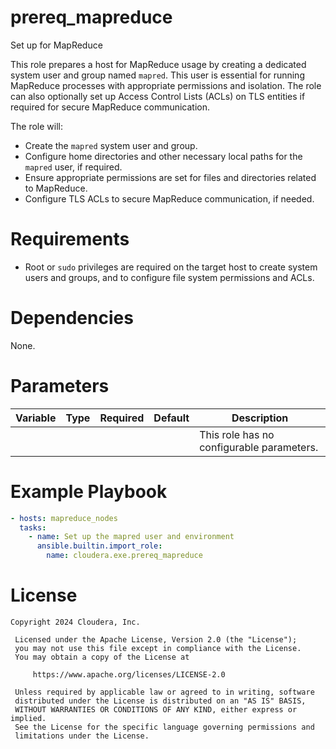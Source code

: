 # prereq_mapreduce

Set up for MapReduce

This role prepares a host for MapReduce usage by creating a dedicated system user and group named `mapred`. This user is essential for running MapReduce processes with appropriate permissions and isolation. The role can also optionally set up Access Control Lists (ACLs) on TLS entities if required for secure MapReduce communication.

The role will:
- Create the `mapred` system user and group.
- Configure home directories and other necessary local paths for the `mapred` user, if required.
- Ensure appropriate permissions are set for files and directories related to MapReduce.
- Configure TLS ACLs to secure MapReduce communication, if needed.

# Requirements

- Root or `sudo` privileges are required on the target host to create system users and groups, and to configure file system permissions and ACLs.

# Dependencies

None.

# Parameters

| Variable | Type | Required | Default | Description |
| --- | --- | --- | --- | --- |
| | | | | This role has no configurable parameters. |

# Example Playbook

```yaml
- hosts: mapreduce_nodes
  tasks:
    - name: Set up the mapred user and environment
      ansible.builtin.import_role:
        name: cloudera.exe.prereq_mapreduce
```

# License

```
Copyright 2024 Cloudera, Inc.

 Licensed under the Apache License, Version 2.0 (the "License");
 you may not use this file except in compliance with the License.
 You may obtain a copy of the License at

     https://www.apache.org/licenses/LICENSE-2.0

 Unless required by applicable law or agreed to in writing, software
 distributed under the License is distributed on an "AS IS" BASIS,
 WITHOUT WARRANTIES OR CONDITIONS OF ANY KIND, either express or implied.
 See the License for the specific language governing permissions and
 limitations under the License.
```
